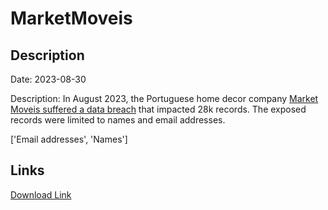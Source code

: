 # MarketMoveis

## Description

Date: 2023-08-30

Description:
In August 2023, the Portuguese home decor company <a href="https://portaldaqueixa.com/brands/market-moveis/complaints/market-moveis-encomenda-atrasada-nao-respondem-emails-nem-chamadas-e-email-fraudulento-98633223" target="_blank" rel="noopener">Market Moveis suffered a data breach</a> that impacted 28k records. The exposed records were limited to names and email addresses.


['Email addresses', 'Names']

## Links

[Download Link](https://link-to.net/1229997/565.6334339270385/dynamic/?r=bWFya2V0bW92ZWlzLnB0)